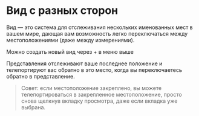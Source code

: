 # Вид с разных сторон

Вид — это система для отслеживания нескольких именованных мест в вашем мире, дающая вам возможность легко переключаться между местоположениями (даже между измерениями).

Можно создать новый вид через + в меню выше

Представления отслеживают ваше последнее положение и телепортируют вас обратно в это место, когда вы переключаетесь обратно в представление.

> Совет: если местоположение закреплено, вы можете телепортироваться в закрепленное местоположение, просто снова щелкнув вкладку просмотра, даже если вкладка уже выбрана.

